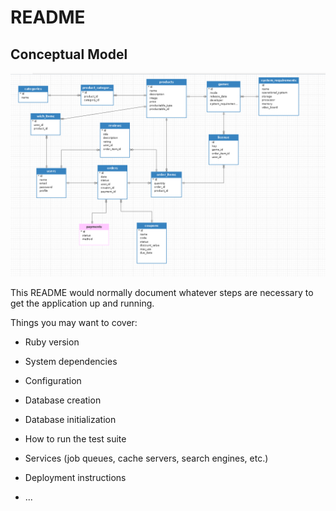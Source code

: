 # README
## Conceptual Model

![Endpoints](https://github.com/JoaoOtavioSegantini/assets/blob/main/raw/bootdev/Captura%20de%20tela%202021-12-13%20015339.png)



This README would normally document whatever steps are necessary to get the
application up and running.

Things you may want to cover:

* Ruby version

* System dependencies

* Configuration

* Database creation

* Database initialization

* How to run the test suite

* Services (job queues, cache servers, search engines, etc.)

* Deployment instructions

* ...
